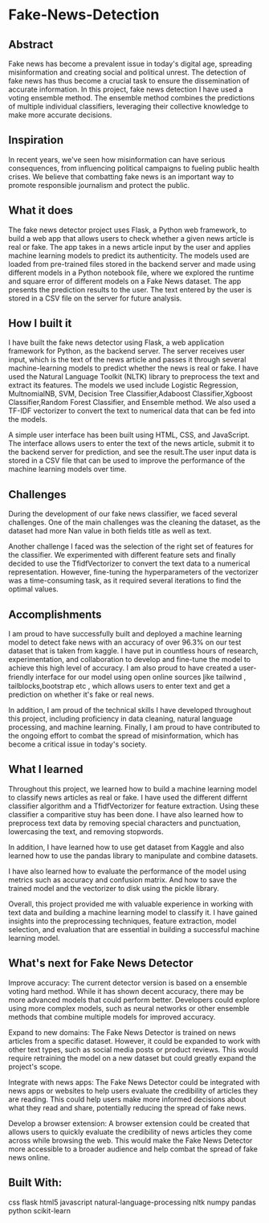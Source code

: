 # Fake-News-Detection

## Abstract
Fake news has become a prevalent issue in today's digital age, spreading misinformation and creating social and political unrest. The detection of fake news has thus become a crucial task to ensure the dissemination of accurate information. In this project, fake news detection  I have used a voting ensemble method. The ensemble method combines the predictions of multiple individual classifiers, leveraging their collective knowledge to make more accurate decisions.

## Inspiration
In recent years, we've seen how misinformation can have serious consequences, from influencing political campaigns to fueling public health crises. We believe that combatting fake news is an important way to promote responsible journalism and protect the public.

## What it does
The fake news detector project uses Flask, a Python web framework, to build a web app that allows users to check whether a given news article is real or fake. The app takes in a news article input by the user and applies machine learning models to predict its authenticity. The models used are loaded from pre-trained files stored in the backend server and made using different models in a Python notebook file, where we explored the runtime and square error of different models on a Fake News dataset. The app presents the prediction results to the user. The text entered by the user is stored in a CSV file on the server for future analysis. 

## How I built it
I have built the fake news detector using Flask, a web application framework for Python, as the backend server. The server receives user input, which is the text of the news article and passes it through several machine-learning models to predict whether the news is real or fake. I have used the Natural Language Toolkit (NLTK) library to preprocess the text and extract its features. The models we used include Logistic Regression, MultnomialNB, SVM, Decision Tree Classifier,Adaboost Classifier,Xgboost Classifier,Random Forest Classifier, and Ensemble method. We also used a TF-IDF vectorizer to convert the text to numerical data that can be fed into the models.

 A simple user interface has been built using HTML, CSS, and JavaScript. The interface allows users to enter the text of the news article, submit it to the backend server for prediction, and see the result.The user input data  is stored in a CSV file that can be used to improve the performance of the machine learning models over time. 

## Challenges
During the development of our fake news classifier, we faced several challenges. One of the main challenges was the cleaning the dataset, as the dataset had more Nan value in both fields title as well as text.

Another challenge I faced was the selection of the right set of features for the classifier. We experimented with different feature sets and finally decided to use the TfidfVectorizer to convert the text data to a numerical representation. However, fine-tuning the hyperparameters of the vectorizer was a time-consuming task, as it required several iterations to find the optimal values.

## Accomplishments
I am proud to have successfully built and deployed a machine learning model to detect fake news with an accuracy of over 96.3% on our test dataset that is taken from kaggle. I have put in countless hours of research, experimentation, and collaboration to develop and fine-tune the model to achieve this high level of accuracy. I am also proud to have created a user-friendly interface for our model using open online sources l̥ike tailwind , tailblocks,bootstrap etc , which allows users to enter text and get a prediction on whether it's fake or real news.

In addition, I am proud of the technical skills I have  developed throughout this project, including proficiency in data cleaning, natural language processing, and machine learning.  Finally, I am proud to have contributed to the ongoing effort to combat the spread of misinformation, which has become a critical issue in today's society.

## What I learned
Throughout this project, we learned how to build a machine learning model to classify news articles as real or fake. I have used the different differnt classifier algorithm and a TfidfVectorizer for feature extraction. Using these classifier a comparitive stuy has been done. I have  also learned how to preprocess text data by removing special characters and punctuation, lowercasing the text, and removing stopwords.

In addition, I have learned how to use get dataset from Kaggle and also learned how to use the pandas library to manipulate and combine datasets.

I have also learned how to evaluate the performance of the model using metrics such as accuracy and confusion matrix. And how to save the trained model and the vectorizer to disk using the pickle library.

Overall, this project provided me with valuable experience in working with text data and building a machine learning model to classify it. I have gained insights into the preprocessing techniques, feature extraction, model selection, and evaluation that are essential in building a successful machine learning model.

## What's next for Fake News Detector
Improve accuracy: The current detector version is based on a ensemble voting hard method. While it has shown decent accuracy, there may be more advanced models that could perform better. Developers could explore using more complex models, such as neural networks or other ensemble methods that combine multiple models for improved accuracy.

Expand to new domains: The Fake News Detector is trained on news articles from a specific dataset. However, it could be expanded to work with other text types, such as social media posts or product reviews. This would require retraining the model on a new dataset but could greatly expand the project's scope.

Integrate with news apps: The Fake News Detector could be integrated with news apps or websites to help users evaluate the credibility of articles they are reading. This could help users make more informed decisions about what they read and share, potentially reducing the spread of fake news.

Develop a browser extension: A browser extension could be created that allows users to quickly evaluate the credibility of news articles they come across while browsing the web. This would make the Fake News Detector more accessible to a broader audience and help combat the spread of fake news online.

## Built With:
css
flask
html5
javascript
natural-language-processing
nltk
numpy
pandas
python
scikit-learn
